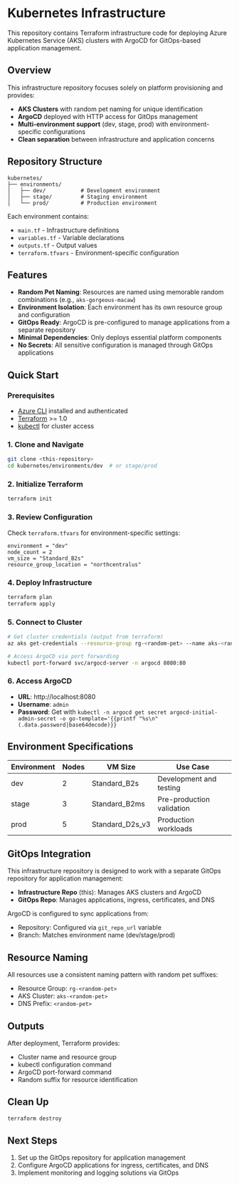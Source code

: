 # Kubernetes Infrastructure

This repository contains Terraform infrastructure code for deploying Azure Kubernetes Service (AKS) clusters with ArgoCD for GitOps-based application management.

## Overview

This infrastructure repository focuses solely on platform provisioning and provides:

- **AKS Clusters** with random pet naming for unique identification
- **ArgoCD** deployed with HTTP access for GitOps management
- **Multi-environment support** (dev, stage, prod) with environment-specific configurations
- **Clean separation** between infrastructure and application concerns

## Repository Structure

```
kubernetes/
├── environments/
│   ├── dev/           # Development environment
│   ├── stage/         # Staging environment
│   └── prod/          # Production environment
```

Each environment contains:
- `main.tf` - Infrastructure definitions
- `variables.tf` - Variable declarations
- `outputs.tf` - Output values
- `terraform.tfvars` - Environment-specific configuration

## Features

- **Random Pet Naming**: Resources are named using memorable random combinations (e.g., `aks-gorgeous-macaw`)
- **Environment Isolation**: Each environment has its own resource group and configuration
- **GitOps Ready**: ArgoCD is pre-configured to manage applications from a separate repository
- **Minimal Dependencies**: Only deploys essential platform components
- **No Secrets**: All sensitive configuration is managed through GitOps applications

## Quick Start

### Prerequisites

- [Azure CLI](https://docs.microsoft.com/en-us/cli/azure/install-azure-cli) installed and authenticated
- [Terraform](https://www.terraform.io/downloads.html) >= 1.0
- [kubectl](https://kubernetes.io/docs/tasks/tools/) for cluster access

### 1. Clone and Navigate

```bash
git clone <this-repository>
cd kubernetes/environments/dev  # or stage/prod
```

### 2. Initialize Terraform

```bash
terraform init
```

### 3. Review Configuration

Check `terraform.tfvars` for environment-specific settings:
```hcl
environment = "dev"
node_count = 2
vm_size = "Standard_B2s"
resource_group_location = "northcentralus"
```

### 4. Deploy Infrastructure

```bash
terraform plan
terraform apply
```

### 5. Connect to Cluster

```bash
# Get cluster credentials (output from terraform)
az aks get-credentials --resource-group rg-<random-pet> --name aks-<random-pet>

# Access ArgoCD via port forwarding
kubectl port-forward svc/argocd-server -n argocd 8080:80
```

### 6. Access ArgoCD

- **URL**: http://localhost:8080
- **Username**: `admin`
- **Password**: Get with `kubectl -n argocd get secret argocd-initial-admin-secret -o go-template='{{printf "%s\n" (.data.password|base64decode)}}`

## Environment Specifications

| Environment | Nodes | VM Size | Use Case |
|-------------|-------|---------|----------|
| dev | 2 | Standard_B2s | Development and testing |
| stage | 3 | Standard_B2ms | Pre-production validation |
| prod | 5 | Standard_D2s_v3 | Production workloads |

## GitOps Integration

This infrastructure repository is designed to work with a separate GitOps repository for application management:

- **Infrastructure Repo** (this): Manages AKS clusters and ArgoCD
- **GitOps Repo**: Manages applications, ingress, certificates, and DNS

ArgoCD is configured to sync applications from:
- Repository: Configured via `git_repo_url` variable
- Branch: Matches environment name (dev/stage/prod)

## Resource Naming

All resources use a consistent naming pattern with random pet suffixes:
- Resource Group: `rg-<random-pet>`
- AKS Cluster: `aks-<random-pet>`
- DNS Prefix: `<random-pet>`

## Outputs

After deployment, Terraform provides:
- Cluster name and resource group
- kubectl configuration command
- ArgoCD port-forward command
- Random suffix for resource identification

## Clean Up

```bash
terraform destroy
```

## Next Steps

1. Set up the GitOps repository for application management
2. Configure ArgoCD applications for ingress, certificates, and DNS
3. Implement monitoring and logging solutions via GitOps
